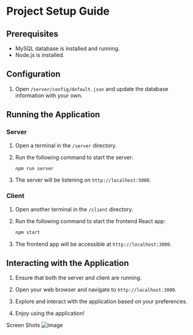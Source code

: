 # Project Setup Guide

## Prerequisites
- MySQL database is installed and running.
- Node.js is installed.

## Configuration

1. Open `/server/config/default.json` and update the database information with your own.

## Running the Application

### Server

1. Open a terminal in the `/server` directory.

2. Run the following command to start the server:
    ```bash
    npm run server
    ```

3. The server will be listening on `http://localhost:5000`.

### Client

1. Open another terminal in the `/client` directory.

2. Run the following command to start the frontend React app:
    ```bash
    npm start
    ```

3. The frontend app will be accessible at `http://localhost:3000`.

## Interacting with the Application

1. Ensure that both the server and client are running.

2. Open your web browser and navigate to `http://localhost:3000`.

3. Explore and interact with the application based on your preferences.

4. Enjoy using the application!

Screen Shots
![image](https://github.com/RaiyanK23/Spoofify/assets/59852123/b9537516-b83a-46f2-8997-c283253c09b3)

